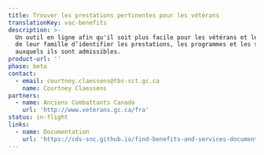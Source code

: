 ```yaml
---
title: Trouver les prestations pertinentes pour les vétérans
translationKey: vac-benefits
description: >-
  Un outil en ligne afin qu'il soit plus facile pour les vétérans et les membres
  de leur famille d’identifier les prestations, les programmes et les services
  auxquels ils sont admissibles.
product-url: ''
phase: beta
contact:
  - email: courtney.claessens@tbs-sct.gc.ca
    name: Courtney Claessens
partners:
  - name: Anciens Combattants Canada
    url: 'http://www.veterans.gc.ca/fra'
status: in-flight
links:
  - name: Documentation
    url: 'https://cds-snc.github.io/find-benefits-and-services-documentation/accueil/'
---
```

